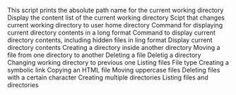 This script prints the absolute path name for the current working directory
Display the content list of the current working directory
Scipt that changes current working directory to user home directory
Command for displaying current directory contents in a long format
Command to display current directory contents, including hidden files in ling format
Display current directory contents
Creating a directory inside another directory
Moving a file from one directory to another
Deleting a file
Deletig a directory
Changing working directory to previous one
Listing files
File type
Creating a symbolic link
Copying an HTML file
Moving uppercase files
Deleting files with a certain character
Creating multiple directories
Listing files and directories
